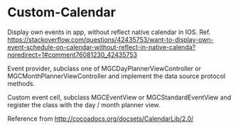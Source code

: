 # Custom-Calendar
Display own events in app, without reflect native calendar in IOS. Ref. https://stackoverflow.com/questions/42435753/want-to-display-own-event-schedule-on-calendar-without-reflect-in-native-calenda?noredirect=1#comment76081230_42435753


Event provider, subclass one of MGCDayPlannerViewController or MGCMonthPlannerViewController and implement the data source protocol methods.

Custom event cell, subclass MGCEventView or MGCStandardEventView and register the class with the day / month planner view.

Reference from http://cocoadocs.org/docsets/CalendarLib/2.0/
